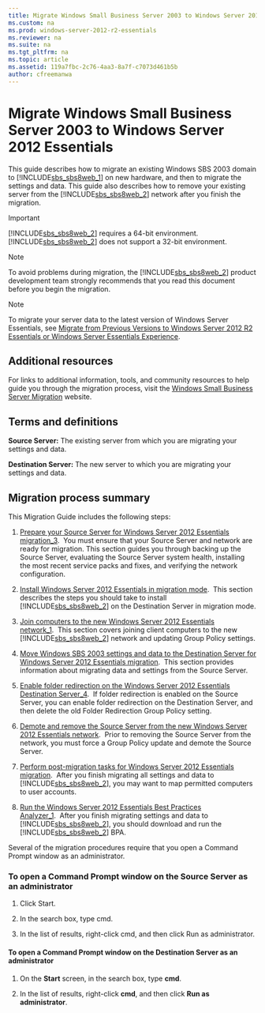 ```yaml
---
title: Migrate Windows Small Business Server 2003 to Windows Server 2012 Essentials
ms.custom: na
ms.prod: windows-server-2012-r2-essentials
ms.reviewer: na
ms.suite: na
ms.tgt_pltfrm: na
ms.topic: article
ms.assetid: 119a7fbc-2c76-4aa3-8a7f-c7073d461b5b
author: cfreemanwa
---
```

# Migrate Windows Small Business Server 2003 to Windows Server 2012 Essentials
This guide describes how to migrate an existing Windows SBS 2003 domain to [!INCLUDE[sbs_sbs8web_1](../Token/sbs_sbs8web_1_md.md)] on new hardware, and then to migrate the settings and data. This guide also describes how to remove your existing server from the [!INCLUDE[sbs_sbs8web_2](../Token/sbs_sbs8web_2_md.md)] network after you finish the migration.  
  
> [!IMPORTANT]  
> [!INCLUDE[sbs_sbs8web_2](../Token/sbs_sbs8web_2_md.md)] requires a 64\-bit environment. [!INCLUDE[sbs_sbs8web_2](../Token/sbs_sbs8web_2_md.md)] does not support a 32\-bit environment.  
  
> [!NOTE]  
> To avoid problems during migration, the [!INCLUDE[sbs_sbs8web_2](../Token/sbs_sbs8web_2_md.md)] product development team strongly recommends that you read this document before you begin the migration.  
  
> [!NOTE]  
> To migrate your server data to the latest version of Windows Server Essentials, see [Migrate from Previous Versions to Windows Server 2012 R2 Essentials or Windows Server Essentials Experience](../Topic/Migrate-from-Previous-Versions-to-Windows-Server-2012-R2-Essentials-or-Windows-Server-Essentials-Experience.md).  
  
## Additional resources  
For links to additional information, tools, and community resources to help guide you through the migration process, visit the [Windows Small Business Server Migration](http://go.microsoft.com/fwlink/?LinkId=217520) website.  
  
## Terms and definitions  
**Source Server:** The existing server from which you are migrating your settings and data.  
  
**Destination Server:** The new server to which you are migrating your settings and data.  
  
## Migration process summary  
This Migration Guide includes the following steps:  
  
1.  [Prepare your Source Server for Windows Server 2012 Essentials migration_3](../Topic/Prepare-your-Source-Server-for-Windows-Server-2012-Essentials-migration_3.md).  You must ensure that your Source Server and network are ready for migration. This section guides you through backing up the Source Server, evaluating the Source Server system health, installing the most recent service packs and fixes, and verifying the network configuration.  
  
2.  [Install Windows Server 2012 Essentials in migration mode](../Topic/Install-Windows-Server-2012-Essentials-in-migration-mode.md).  This section describes the steps you should take to install [!INCLUDE[sbs_sbs8web_2](../Token/sbs_sbs8web_2_md.md)] on the Destination Server in migration mode.  
  
3.  [Join computers to the new Windows Server 2012 Essentials network_1](../Topic/Join-computers-to-the-new-Windows-Server-2012-Essentials-network_1.md).  This section covers joining client computers to the new [!INCLUDE[sbs_sbs8web_2](../Token/sbs_sbs8web_2_md.md)] network and updating Group Policy settings.  
  
4.  [Move Windows SBS 2003 settings and data to the Destination Server for Windows Server 2012 Essentials migration](../Topic/Move-Windows-SBS-2003-settings-and-data-to-the-Destination-Server-for-Windows-Server-2012-Essentials-migration.md).  This section provides information about migrating data and settings from the Source Server.  
  
5.  [Enable folder redirection on the Windows Server 2012 Essentials Destination Server_4](../Topic/Enable-folder-redirection-on-the-Windows-Server-2012-Essentials-Destination-Server_4.md).  If folder redirection is enabled on the Source Server, you can enable folder redirection on the Destination Server, and then delete the old Folder Redirection Group Policy setting.  
  
6.  [Demote and remove the Source Server from the new Windows Server 2012 Essentials network](../Topic/Demote-and-remove-the-Source-Server-from-the-new-Windows-Server-2012-Essentials-network.md).  Prior to removing the Source Server from the network, you must force a Group Policy update and demote the Source Server.  
  
7.  [Perform post-migration tasks for Windows Server 2012 Essentials migration](../Topic/Perform-post-migration-tasks-for-Windows-Server-2012-Essentials-migration.md).  After you finish migrating all settings and data to [!INCLUDE[sbs_sbs8web_2](../Token/sbs_sbs8web_2_md.md)], you may want to map permitted computers to user accounts.  
  
8.  [Run the Windows Server 2012 Essentials Best Practices Analyzer_1](../Topic/Run-the-Windows-Server-2012-Essentials-Best-Practices-Analyzer_1.md).  After you finish migrating settings and data to [!INCLUDE[sbs_sbs8web_2](../Token/sbs_sbs8web_2_md.md)], you should download and run the [!INCLUDE[sbs_sbs8web_2](../Token/sbs_sbs8web_2_md.md)] BPA.  
  
Several of the migration procedures require that you open a Command Prompt window as an administrator.  
  
### <a name="BKMK_OpenACommandPromptAsAdmin"></a>To open a Command Prompt window on the Source Server as an administrator  
  
1.  Click Start.  
  
2.  In the search box, type cmd.  
  
3.  In the list of results, right\-click cmd, and then click Run as administrator.  
  
#### To open a Command Prompt window on the Destination Server as an administrator  
  
1.  On the **Start** screen, in the search box, type **cmd**.  
  
2.  In the list of results, right\-click **cmd**, and then click **Run as administrator**.  
  
